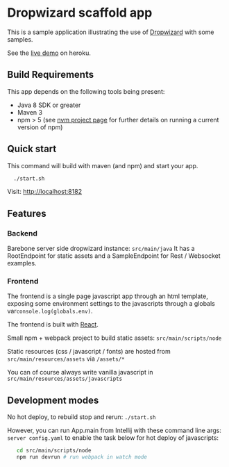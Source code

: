 # Dropwizard scaffold app

This is a sample application illustrating the use of [Dropwizard](http://www.dropwizard.io) with some samples.

See the [live demo](https://desolate-hamlet-17428.herokuapp.com/) on heroku.

## Build Requirements

This app depends on the following tools being present:

- Java 8 SDK or greater
- Maven 3
- npm > 5 (see [nvm project page](https://github.com/creationix/nvm) for further details on running a current version of npm)

## Quick start

This command will build with maven (and npm) and start your app.

```bash
  ./start.sh
```

Visit: [http://localhost:8182](http://localhost:8182)

## Features

### Backend

Barebone server side dropwizard instance: ```src/main/java```
It has a RootEndpoint for static assets and a SampleEndpoint for Rest / Websocket examples.

### Frontend

The frontend is a single page javascript app through an html template, exposing some environment settings to the javascripts through a globals var```console.log(globals.env)```.

The frontend is built with [React](https://facebook.github.io/react/).  

Small npm + webpack project to build static assets: ```src/main/scripts/node```

Static resources (css / javascript / fonts) are hosted from ```src/main/resources/assets``` via ```/assets/*```

You can of course always write vanilla javascript in ```src/main/resources/assets/javascripts```


## Development modes

No hot deploy, to rebuild stop and rerun: ```./start.sh```

However, you can run App.main from Intellij with these command line args: ```server config.yaml``` to enable the task below for hot deploy of javascripts:
```bash
   cd src/main/scripts/node
   npm run devrun # run webpack in watch mode
```